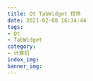 ```yaml
---
title: Qt TabWidget 控件
date: 2021-02-08 16:34:44
tags:
- Qt
- TabWidget
category:
- 计算机
index_img:
banner_img:
---
```


